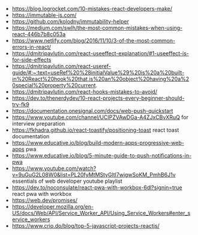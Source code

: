 <!-- ![10-mistakes-react-developers-make](https://blog.logrocket.com/10-mistakes-react-developers-make/) -->
- https://blog.logrocket.com/10-mistakes-react-developers-make/
- https://immutable-js.com/
- https://github.com/kolodny/immutability-helper
- https://medium.com/swlh/the-most-common-mistakes-when-using-react-446b7b8c053a
- https://www.netlify.com/blog/2016/11/10/3-of-the-most-common-errors-in-react/
- https://dmitripavlutin.com/react-useeffect-explanation/#1-useeffect-is-for-side-effects
- https://dmitripavlutin.com/react-useref-guide/#:~:text=useRef%20%28initialValue%29%20is%20a%20built-in%20React%20hook%20that,is%20an%20object%20having%20a%20special%20property%20current. 
- https://dmitripavlutin.com/react-hooks-mistakes-to-avoid/
- https://dev.to/thenerdydev/10-react-projects-every-beginner-should-try-fk9
- https://documentation.onesignal.com/docs/web-push-quickstart
- https://www.youtube.com/channel/UCIPZVAwDGa-A4ZJxCBvXRuQ for interview preparation 
- https://fkhadra.github.io/react-toastify/positioning-toast react toast documentation
- https://www.educative.io/blog/build-modern-apps-progressive-web-apps pwa
- https://www.educative.io/blog/5-minute-guide-to-push-notifications-in-pwa 
- https://www.youtube.com/watch?v=9uGuG2L08W0&list=PL20fyMtMStyGltl7wjgwSoKM_PmhB6J1v essentials of web developer youtube playlist
- https://dev.to/noconsulate/react-pwa-with-workbox-6dl?signin=true react pwa with workbox
- https://web.dev/promises/ 
- https://developer.mozilla.org/en-US/docs/Web/API/Service_Worker_API/Using_Service_Workers#enter_service_workers  
- https://www.crio.do/blog/top-5-javascript-projects-reactjs/
